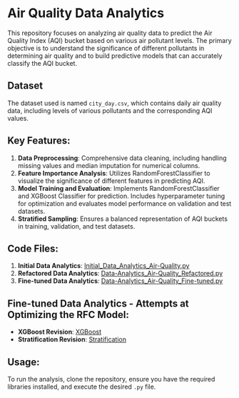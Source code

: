 # Air Quality Data Analytics

This repository focuses on analyzing air quality data to predict the Air Quality Index (AQI) bucket based on various air pollutant levels. The primary objective is to understand the significance of different pollutants in determining air quality and to build predictive models that can accurately classify the AQI bucket.

## Dataset
The dataset used is named `city_day.csv`, which contains daily air quality data, including levels of various pollutants and the corresponding AQI values.

## Key Features:
1. **Data Preprocessing**: Comprehensive data cleaning, including handling missing values and median imputation for numerical columns.
2. **Feature Importance Analysis**: Utilizes RandomForestClassifier to visualize the significance of different features in predicting AQI.
3. **Model Training and Evaluation**: Implements RandomForestClassifier and XGBoost Classifier for prediction. Includes hyperparameter tuning for optimization and evaluates model performance on validation and test datasets.
4. **Stratified Sampling**: Ensures a balanced representation of AQI buckets in training, validation, and test datasets.

## Code Files:
1. **Initial Data Analytics**: [Initial_Data_Analytics_Air-Quality.py](https://github.com/ndemps/air_quality_models/blob/ada712e25ce26575d81ca764d486af1d50b3307e/Initial_Data_Analytics_Air-Quality.py)
2. **Refactored Data Analytics**: [Data-Analytics_Air-Quality_Refactored.py](https://github.com/ndemps/air_quality_models/blob/ada712e25ce26575d81ca764d486af1d50b3307e/Data-Analytics_Air-Quality_Refactored.py)
3. **Fine-tuned Data Analytics**: [Data-Analytics_Air-Quality_Fine-tuned.py](https://github.com/ndemps/air_quality_models/blob/ada712e25ce26575d81ca764d486af1d50b3307e/Data-Analytics_Air-Quality_Fine-tuned.py)

## Fine-tuned Data Analytics - Attempts at Optimizing the RFC Model:
- **XGBoost Revision**: [XGBoost](https://github.com/ndemps/air_quality_models/blob/3cba515d4777e5ce8f4c9d40dcb82f65a0dfd7b4/Data-Analytics_Air-Quality_Fine-tuned.py)
- **Stratification Revision**: [Stratification](https://github.com/ndemps/air_quality_models/blob/ada712e25ce26575d81ca764d486af1d50b3307e/Data-Analytics_Air-Quality_Fine-tuned.py)

## Usage:
To run the analysis, clone the repository, ensure you have the required libraries installed, and execute the desired `.py` file.


